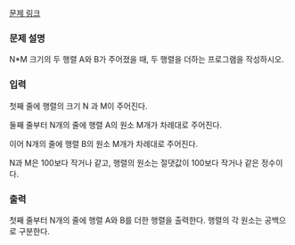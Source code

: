 [문제 링크](https://www.acmicpc.net/problem/2738)

### 문제 설명

<p>N*M 크기의 두 행렬 A와 B가 주어졌을 때, 두 행렬을 더하는 프로그램을 작성하시오.</p>

### 입력

<p>첫째 줄에 행렬의 크기 N 과 M이 주어진다.</p>
<p>둘째 줄부터 N개의 줄에 행렬 A의 원소 M개가 차례대로 주어진다.</p>
<p>이어 N개의 줄에 행렬 B의 원소 M개가 차례대로 주어진다.</p>
<p>N과 M은 100보다 작거나 같고, 행렬의 원소는 절댓값이 100보다 작거나 같은 정수이다.</p>

### 출력

<p>첫째 줄부터 N개의 줄에 행렬 A와 B를 더한 행렬을 출력한다. 행렬의 각 원소는 공백으로 구분한다.</p>
